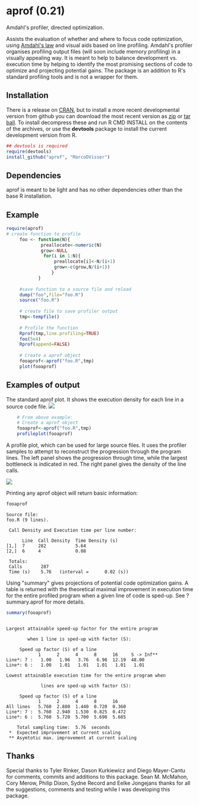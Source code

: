 aprof (0.21)
=====

Amdahl's profiler, directed optimization.

Assists the evaluation of whether and where to focus code optimization, using [Amdahl's law](https://en.wikipedia.org/wiki/Amdahl%27s_law) and visual aids based on line profiling. Amdahl's profiler organises profiling output files (will soon include memory profiling) in a visually appealing way. It is meant to help to balance development vs. execution time by helping to identify the most promising sections of code to optimize and projecting potential gains. The package is an addition to R's standard profiling tools and is not a wrapper for them.

## Installation

There is a release on [CRAN](http://cran.r-project.org/web/packages/aprof/index.html),
but to install a more recent developmental version from github you can download the most recent version as [zip](https://github.com/MarcoDVisser/choosecolor/zipball/master) 
or [tar ball](https://github.com/MarcoDVisser/choosecolor/tarball/master).
To install decompress these and run R CMD INSTALL on the contents of the archives, or use the **devtools** package to install the current development version from R.


```r
## devtools is required
require(devtools)
install_github("aprof", "MarcoDVisser")
```

## Dependencies

aprof is meant to be light and has no other dependencies other than the base R installation.

## Example
```r
require(aprof)
# create function to profile
     foo <- function(N){
             preallocate<-numeric(N)
             grow<-NULL
              for(i in 1:N){
                  preallocate[i]<-N/(i+1)
                  grow<-c(grow,N/(i+1))
                 }
            }
     
     #save function to a source file and reload
     dump("foo",file="foo.R")
     source("foo.R")
     
     # create file to save profiler output
     tmp<-tempfile()
     
     # Profile the function
     Rprof(tmp,line.profiling=TRUE)
     foo(5e4)
     Rprof(append=FALSE)
     
     # Create a aprof object
     fooaprof<-aprof("foo.R",tmp)
     plot(fooaprof)
```
## Examples of output
The standard aprof plot. It shows the execution density for each
line in a source code file.
![](http://i.imgur.com/lb1UBCI.png)

``` r
    # From above example:
    # Create a aprof object
    fooaprof<-aprof("foo.R",tmp)
    profileplot(fooaprof)
``` 

A profile plot, which can be used for large source files. It uses the profiler samples to attempt to reconstruct the progression through the program lines. The left panel shows the progression through time, while the largest bottleneck is indicated in red. The right panel gives the density of the line calls.

![](http://i.imgur.com/yFy3fLY.png)


Printing any aprof object will return basic information:
```r
fooaprof
```

```
Source file:
foo.R (9 lines).

 Call Density and Execution time per line number:

      Line  Call Density  Time Density (s)
[1,]  7     282           5.64            
[2,]  6     4             0.08            

 Totals:
 Calls		 287 
 Time (s)	 5.76 	(interval = 	 0.02 (s))
```

Using "summary" gives projections of potential code optimization gains. A table is returned with the theoretical maximal improvement in execution time for the entire profiled program when a given line of code is sped-up. See ?summary.aprof for more details.

```r
summary(fooaprof)
```
```

Largest attainable speed-up factor for the entire program

        when 1 line is sped-up with factor (S): 

	 Speed up factor (S) of a line 
            1      2      4      8      16     S -> Inf**
Line*: 7 :   1.00   1.96   3.76   6.98  12.19  48.00     
Line*: 6 :   1.00   1.01   1.01   1.01   1.01   1.01     

Lowest attainable execution time for the entire program when

             lines are sped-up with factor (S):

	 Speed up factor (S) of a line  
            1      2      4      8      16   
All lines   5.760  2.880  1.440  0.720  0.360
Line*: 7 :  5.760  2.940  1.530  0.825  0.472
Line*: 6 :  5.760  5.720  5.700  5.690  5.685

    Total sampling time:  5.76  seconds
 *  Expected improvement at current scaling
 ** Asymtotic max. improvement at current scaling
```


## Thanks
Special thanks to Tyler Rinker, Dason Kurkiewicz and Diego Mayer-Cantu for comments, commits and additions to this package.
Sean M. McMahon, Cory Merow, Philip Dixon, Sydne Record and Eelke Jongejans thanks for all the suggestions, comments and testing while I was developing this package.

